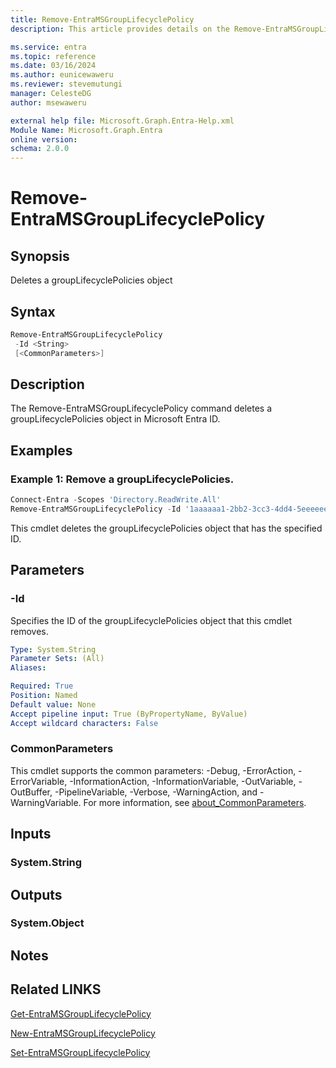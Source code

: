 ```yaml
---
title: Remove-EntraMSGroupLifecyclePolicy
description: This article provides details on the Remove-EntraMSGroupLifecyclePolicy command.

ms.service: entra
ms.topic: reference
ms.date: 03/16/2024
ms.author: eunicewaweru
ms.reviewer: stevemutungi
manager: CelesteDG
author: msewaweru

external help file: Microsoft.Graph.Entra-Help.xml
Module Name: Microsoft.Graph.Entra
online version:
schema: 2.0.0
---
```


# Remove-EntraMSGroupLifecyclePolicy

## Synopsis

Deletes a groupLifecyclePolicies object

## Syntax

```powershell
Remove-EntraMSGroupLifecyclePolicy 
 -Id <String> 
 [<CommonParameters>]
```

## Description

The Remove-EntraMSGroupLifecyclePolicy command deletes a groupLifecyclePolicies object in Microsoft Entra ID.

## Examples

### Example 1: Remove a groupLifecyclePolicies.

```powershell
Connect-Entra -Scopes 'Directory.ReadWrite.All'
Remove-EntraMSGroupLifecyclePolicy -Id '1aaaaaa1-2bb2-3cc3-4dd4-5eeeeeeeeee5'
```

This cmdlet deletes the groupLifecyclePolicies object that has the specified ID.

## Parameters

### -Id

Specifies the ID of the groupLifecyclePolicies object that this cmdlet removes.

```yaml
Type: System.String
Parameter Sets: (All)
Aliases:

Required: True
Position: Named
Default value: None
Accept pipeline input: True (ByPropertyName, ByValue)
Accept wildcard characters: False
```

### CommonParameters

This cmdlet supports the common parameters: -Debug, -ErrorAction, -ErrorVariable, -InformationAction, -InformationVariable, -OutVariable, -OutBuffer, -PipelineVariable, -Verbose, -WarningAction, and -WarningVariable. For more information, see [about_CommonParameters](https://go.microsoft.com/fwlink/?LinkID=113216).

## Inputs

### System.String

## Outputs

### System.Object

## Notes

## Related LINKS

[Get-EntraMSGroupLifecyclePolicy](Get-EntraMSGroupLifecyclePolicy.md)

[New-EntraMSGroupLifecyclePolicy](New-EntraMSGroupLifecyclePolicy.md)

[Set-EntraMSGroupLifecyclePolicy](Set-EntraMSGroupLifecyclePolicy.md)
